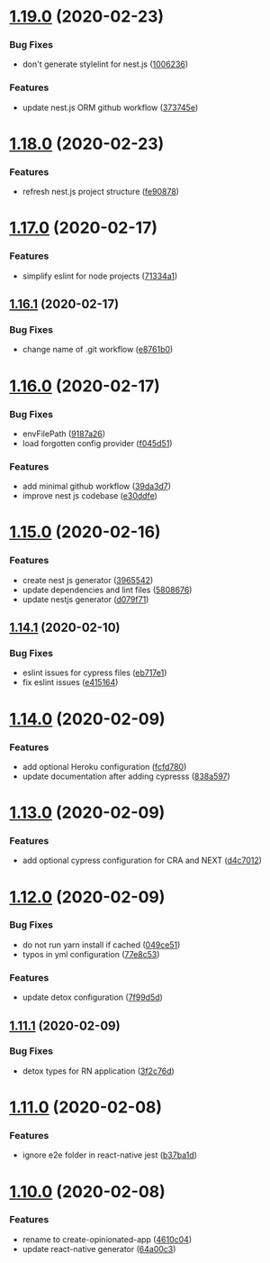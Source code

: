 # [1.19.0](https://github.com/developer239/create-opinionated-app/compare/v1.18.0...v1.19.0) (2020-02-23)


### Bug Fixes

* don't generate stylelint for nest.js ([1006236](https://github.com/developer239/create-opinionated-app/commit/1006236102e5218d6409757b9ecca7b3c58b4260))


### Features

* update nest.js ORM github workflow ([373745e](https://github.com/developer239/create-opinionated-app/commit/373745ed73864c1e5a11a92d34f5ea51f623db0f))

# [1.18.0](https://github.com/developer239/create-opinionated-app/compare/v1.17.0...v1.18.0) (2020-02-23)


### Features

* refresh nest.js project structure ([fe90878](https://github.com/developer239/create-opinionated-app/commit/fe908784d7ef681f0fad66be63f258538805b7af))

# [1.17.0](https://github.com/developer239/create-opinionated-app/compare/v1.16.1...v1.17.0) (2020-02-17)


### Features

* simplify eslint for node projects ([71334a1](https://github.com/developer239/create-opinionated-app/commit/71334a19b5c5facafcbe8e83dee1a91b66b1f2f4))

## [1.16.1](https://github.com/developer239/create-opinionated-app/compare/v1.16.0...v1.16.1) (2020-02-17)


### Bug Fixes

* change name of .git workflow ([e8761b0](https://github.com/developer239/create-opinionated-app/commit/e8761b045e9f25e6fc858cfb0bf5393ae194351d))

# [1.16.0](https://github.com/developer239/create-opinionated-app/compare/v1.15.0...v1.16.0) (2020-02-17)


### Bug Fixes

* envFilePath ([9187a26](https://github.com/developer239/create-opinionated-app/commit/9187a264e070dd58251e6244c21ea455c06eb498))
* load forgotten config provider ([f045d51](https://github.com/developer239/create-opinionated-app/commit/f045d51f10d54ce49b3e54821c1f9652c3fca74e))


### Features

* add minimal github workflow ([39da3d7](https://github.com/developer239/create-opinionated-app/commit/39da3d7f10b8326d809b99ac3c36e9a50f96b6f9))
* improve nest js codebase ([e30ddfe](https://github.com/developer239/create-opinionated-app/commit/e30ddfe6cf2f1fb20fb89b865d9c3107ef62db64))

# [1.15.0](https://github.com/developer239/create-opinionated-app/compare/v1.14.1...v1.15.0) (2020-02-16)


### Features

* create nest js generator ([3965542](https://github.com/developer239/create-opinionated-app/commit/39655427678e946e1687b0065d59864a8211403e))
* update dependencies and lint files ([5808676](https://github.com/developer239/create-opinionated-app/commit/58086765177d9b39ee9df1ac68ffec7fb3ebc5ac))
* update nestjs generator ([d079f71](https://github.com/developer239/create-opinionated-app/commit/d079f71654090393b281d8102c4f091918fa5dab))

## [1.14.1](https://github.com/developer239/create-opinionated-app/compare/v1.14.0...v1.14.1) (2020-02-10)


### Bug Fixes

* eslint issues for cypress files ([eb717e1](https://github.com/developer239/create-opinionated-app/commit/eb717e156b6315d800249629f35abc2b0c59c5b1))
* fix eslint issues ([e415164](https://github.com/developer239/create-opinionated-app/commit/e415164602af3b737e857a11d2b3f5cc21203ade))

# [1.14.0](https://github.com/developer239/create-opinionated-app/compare/v1.13.0...v1.14.0) (2020-02-09)


### Features

* add optional Heroku configuration ([fcfd780](https://github.com/developer239/create-opinionated-app/commit/fcfd78099434d0f6765b16669b9e17a5daa4c273))
* update documentation after adding cypresss ([838a597](https://github.com/developer239/create-opinionated-app/commit/838a597e148a343be2fe67cc4d55d7b3942d8905))

# [1.13.0](https://github.com/developer239/create-opinionated-app/compare/v1.12.0...v1.13.0) (2020-02-09)


### Features

* add optional cypress configuration for CRA and NEXT ([d4c7012](https://github.com/developer239/create-opinionated-app/commit/d4c701264f4890e75388a83e3c2a9e8fb9d5f9f9))

# [1.12.0](https://github.com/developer239/create-opinionated-app/compare/v1.11.1...v1.12.0) (2020-02-09)


### Bug Fixes

* do not run yarn install if cached ([049ce51](https://github.com/developer239/create-opinionated-app/commit/049ce51848510a524a0151e656c44c9b619bfa5b))
* typos in yml configuration ([77e8c53](https://github.com/developer239/create-opinionated-app/commit/77e8c535b370e570329b9a0db39209e5d3c28e36))


### Features

* update detox configuration ([7f99d5d](https://github.com/developer239/create-opinionated-app/commit/7f99d5d36539493a6c03844fb2703da9ba90e9e7))

## [1.11.1](https://github.com/developer239/create-opinionated-app/compare/v1.11.0...v1.11.1) (2020-02-09)


### Bug Fixes

* detox types for RN application ([3f2c76d](https://github.com/developer239/create-opinionated-app/commit/3f2c76d363c973a935eb23e8d7304a38c68eb069))

# [1.11.0](https://github.com/developer239/create-opinionated-app/compare/v1.10.0...v1.11.0) (2020-02-08)


### Features

* ignore e2e folder in react-native jest ([b37ba1d](https://github.com/developer239/create-opinionated-app/commit/b37ba1daddcac5935c86bda4f2ffd9d76c09dc67))

# [1.10.0](https://github.com/developer239/create-opinionated-app/compare/v1.9.4...v1.10.0) (2020-02-08)


### Features

* rename to create-opinionated-app ([4610c04](https://github.com/developer239/create-opinionated-app/commit/4610c0436970ac75f126ba9f36412273b1701a48))
* update react-native generator ([64a00c3](https://github.com/developer239/create-opinionated-app/commit/64a00c3fe4fbe5c7eee75e6bdfcbb405d6f75852))
